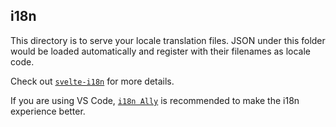 ## i18n

This directory is to serve your locale translation files. JSON under this folder would be loaded automatically and register with their filenames as locale code.

Check out [`svelte-i18n`](https://github.com/kaisermann/svelte-i18n) for more details.

If you are using VS Code, [`i18n Ally`](https://github.com/lokalise/i18n-ally) is recommended to make the i18n experience better.
